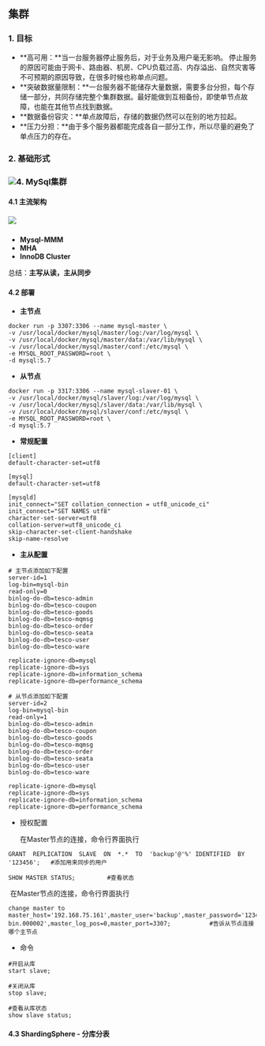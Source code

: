 ## 集群

### 1. 目标 

- **高可用：**当一台服务器停止服务后，对于业务及用户毫无影响。 停止服务的原因可能由于网卡、路由器、机房、CPU负载过高、内存溢出、自然灾害等不可预期的原因导致，在很多时候也称单点问题。 
- **突破数据量限制：**一台服务器不能储存大量数据，需要多台分担，每个存储一部分，共同存储完整个集群数据。最好能做到互相备份，即使单节点故障，也能在其他节点找到数据。
- **数据备份容灾：**单点故障后，存储的数据仍然可以在别的地方拉起。
- **压力分担：**由于多个服务器都能完成各自一部分工作，所以尽量的避免了单点压力的存在。

### 2. 基础形式

### ![](E:\程序人生\个人学习笔记\学习笔记图床\QQ图片20201201170615.png)4. MySql集群

#### 4.1 主流架构

##### ![](E:\程序人生\个人学习笔记\学习笔记图床\QQ图片20201201172427.png)

- **Mysql-MMM**
- **MHA**
- **InnoDB Cluster**

总结：**主写从读，主从同步**

#### 4.2 部署

- **主节点**

```
docker run -p 3307:3306 --name mysql-master \
-v /usr/local/docker/mysql/master/log:/var/log/mysql \
-v /usr/local/docker/mysql/master/data:/var/lib/mysql \
-v /usr/local/docker/mysql/master/conf:/etc/mysql \
-e MYSQL_ROOT_PASSWORD=root \
-d mysql:5.7
```

- **从节点**

```
docker run -p 3317:3306 --name mysql-slaver-01 \
-v /usr/local/docker/mysql/slaver/log:/var/log/mysql \
-v /usr/local/docker/mysql/slaver/data:/var/lib/mysql \
-v /usr/local/docker/mysql/slaver/conf:/etc/mysql \
-e MYSQL_ROOT_PASSWORD=root \
-d mysql:5.7
```

- **常规配置**

```
[client]
default-character-set=utf8

[mysql]
default-character-set=utf8

[mysqld]
init_connect="SET collation_connection = utf8_unicode_ci"
init_connect="SET NAMES utf8"
character-set-server=utf8
collation-server=utf8_unicode_ci
skip-character-set-client-handshake
skip-name-resolve
```

- **主从配置**

```
# 主节点添加如下配置
server-id=1    
log-bin=mysql-bin
read-only=0
binlog-do-db=tesco-admin
binlog-do-db=tesco-coupon
binlog-do-db=tesco-goods
binlog-do-db=tesco-mqmsg
binlog-do-db=tesco-order
binlog-do-db=tesco-seata
binlog-do-db=tesco-user
binlog-do-db=tesco-ware
      
replicate-ignore-db=mysql
replicate-ignore-db=sys
replicate-ignore-db=information_schema
replicate-ignore-db=performance_schema

# 从节点添加如下配置
server-id=2   
log-bin=mysql-bin
read-only=1
binlog-do-db=tesco-admin
binlog-do-db=tesco-coupon
binlog-do-db=tesco-goods
binlog-do-db=tesco-mqmsg
binlog-do-db=tesco-order
binlog-do-db=tesco-seata
binlog-do-db=tesco-user
binlog-do-db=tesco-ware
      
replicate-ignore-db=mysql
replicate-ignore-db=sys
replicate-ignore-db=information_schema
replicate-ignore-db=performance_schema
```

- 授权配置

  在Master节点的连接，命令行界面执行

```
GRANT  REPLICATION  SLAVE  ON  *.*  TO  'backup'@'%' IDENTIFIED  BY '123456';   #添加用来同步的用户

SHOW MASTER STATUS;			#查看状态
```

​	在Master节点的连接，命令行界面执行

```
change master to master_host='192.168.75.161',master_user='backup',master_password='123456',master_log_file='mysql-bin.000002',master_log_pos=0,master_port=3307;			#告诉从节点连接哪个主节点
```

- 命令

```
#开启从库
start slave;

#关闭从库
stop slave;

#查看从库状态
show slave status;
```

#### 4.3 ShardingSphere - 分库分表













